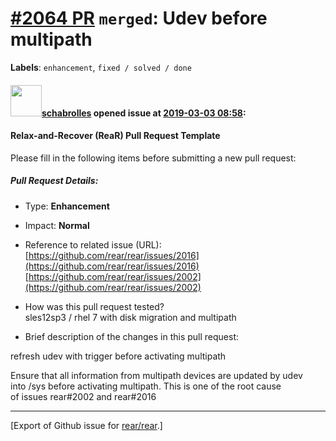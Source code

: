 [\#2064 PR](https://github.com/rear/rear/pull/2064) `merged`: Udev before multipath
===================================================================================

**Labels**: `enhancement`, `fixed / solved / done`

#### <img src="https://avatars.githubusercontent.com/u/19491077?u=0021b16ab426902cbe676f6831f41607bbe4d441&v=4" width="50">[schabrolles](https://github.com/schabrolles) opened issue at [2019-03-03 08:58](https://github.com/rear/rear/pull/2064):

#### Relax-and-Recover (ReaR) Pull Request Template

Please fill in the following items before submitting a new pull request:

##### Pull Request Details:

-   Type: **Enhancement**

-   Impact: **Normal**

-   Reference to related issue (URL):  
    [https://github.com/rear/rear/issues/2016](https://github.com/rear/rear/issues/2016)  
    [https://github.com/rear/rear/issues/2002](https://github.com/rear/rear/issues/2002)

-   How was this pull request tested?  
    sles12sp3 / rhel 7 with disk migration and multipath

-   Brief description of the changes in this pull request:

refresh udev with trigger before activating multipath

Ensure that all information from multipath devices are updated by udev  
into /sys before activating multipath. This is one of the root cause  
of issues rear\#2002 and rear\#2016

------------------------------------------------------------------------

\[Export of Github issue for
[rear/rear](https://github.com/rear/rear).\]
